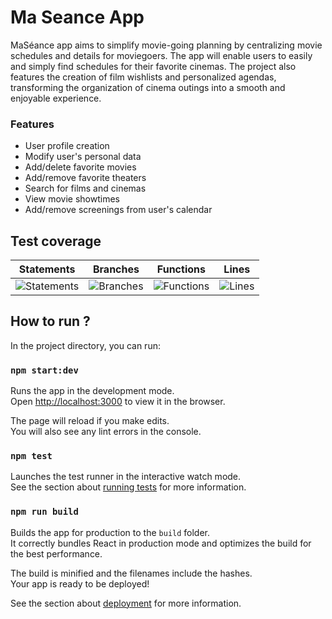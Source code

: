 # Ma Seance App

MaSéance app aims to simplify movie-going planning by centralizing movie schedules and details for moviegoers. The app will enable users to easily and simply find schedules for their favorite cinemas. The project also features the creation of film wishlists and personalized agendas, transforming the organization of cinema outings into a smooth and enjoyable experience. 

### Features

- User profile creation
- Modify user's personal data
- Add/delete favorite movies
- Add/remove favorite theaters
- Search for films and cinemas
- View movie showtimes
- Add/remove screenings from user's calendar

## Test coverage

| Statements                  | Branches                | Functions                 | Lines             |
| --------------------------- | ----------------------- | ------------------------- | ----------------- |
| ![Statements](https://img.shields.io/badge/statements-96.73%25-brightgreen.svg?style=flat) | ![Branches](https://img.shields.io/badge/branches-87.95%25-yellow.svg?style=flat) | ![Functions](https://img.shields.io/badge/functions-95.76%25-brightgreen.svg?style=flat) | ![Lines](https://img.shields.io/badge/lines-96.68%25-brightgreen.svg?style=flat) |

## How to run ?

In the project directory, you can run:

### `npm start:dev`

Runs the app in the development mode.\
Open [http://localhost:3000](http://localhost:3000) to view it in the browser.

The page will reload if you make edits.\
You will also see any lint errors in the console.

### `npm test`

Launches the test runner in the interactive watch mode.\
See the section about [running tests](https://facebook.github.io/create-react-app/docs/running-tests) for more information.

### `npm run build`

Builds the app for production to the `build` folder.\
It correctly bundles React in production mode and optimizes the build for the best performance.

The build is minified and the filenames include the hashes.\
Your app is ready to be deployed!

See the section about [deployment](https://facebook.github.io/create-react-app/docs/deployment) for more information.

